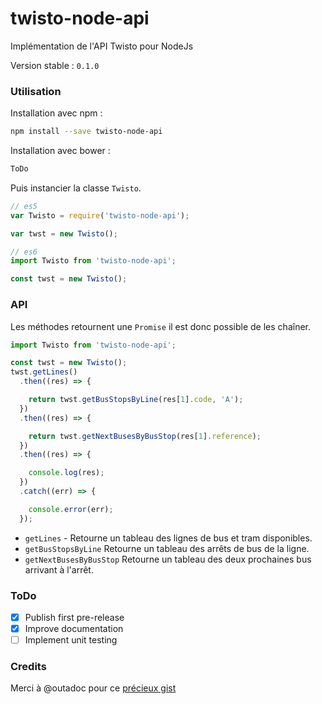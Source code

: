 # twisto-node-api
Implémentation de l'API Twisto pour NodeJs

Version stable : ```0.1.0```

### Utilisation

Installation avec npm :
```bash
npm install --save twisto-node-api
```

Installation avec bower :
```bash
ToDo
```

Puis instancier la classe ```Twisto```.
```javascript
// es5
var Twisto = require('twisto-node-api');

var twst = new Twisto();

// es6
import Twisto from 'twisto-node-api';

const twst = new Twisto();
```

### API
Les méthodes retournent une ```Promise``` il est donc possible de les chaîner.

```javascript
import Twisto from 'twisto-node-api';

const twst = new Twisto();
twst.getLines()
  .then((res) => {

    return twst.getBusStopsByLine(res[1].code, 'A');
  })
  .then((res) => {

    return twst.getNextBusesByBusStop(res[1].reference);
  })
  .then((res) => {

    console.log(res);
  })
  .catch((err) => {

    console.error(err);
  });
```

- ```getLines``` - Retourne un tableau des lignes de bus et tram disponibles.
- ```getBusStopsByLine``` Retourne un tableau des arrêts de bus de la ligne.
- ```getNextBusesByBusStop``` Retourne un tableau des deux prochaines bus arrivant à l'arrêt.

### ToDo

 - [x] Publish first pre-release
 - [x] Improve documentation
 - [ ] Implement unit testing

### Credits

Merci à @outadoc pour ce [précieux gist](https://gist.github.com/outadoc/40060db45c436977a912)
